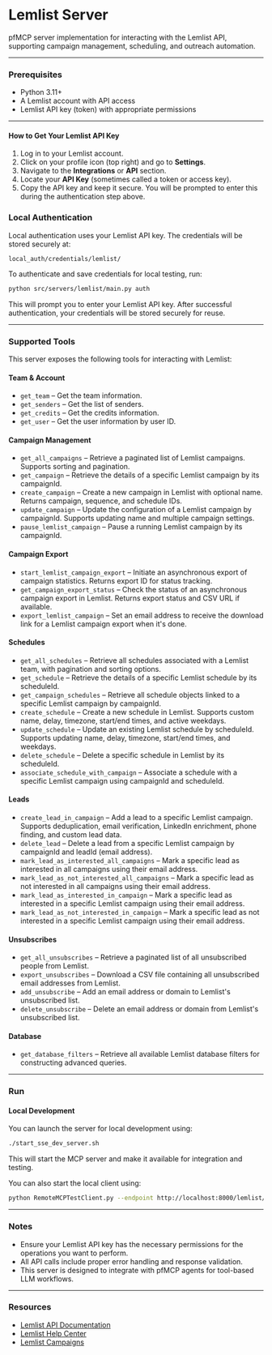 # Lemlist Server

pfMCP server implementation for interacting with the Lemlist API, supporting campaign management, scheduling, and outreach automation.

---

### Prerequisites

- Python 3.11+
- A Lemlist account with API access
- Lemlist API key (token) with appropriate permissions

---

#### How to Get Your Lemlist API Key

1. Log in to your Lemlist account.
2. Click on your profile icon (top right) and go to **Settings**.
3. Navigate to the **Integrations** or **API** section.
4. Locate your **API Key** (sometimes called a token or access key).
5. Copy the API key and keep it secure. You will be prompted to enter this during the authentication step above.

### Local Authentication

Local authentication uses your Lemlist API key. The credentials will be stored securely at:

```
local_auth/credentials/lemlist/
```

To authenticate and save credentials for local testing, run:

```bash
python src/servers/lemlist/main.py auth
```

This will prompt you to enter your Lemlist API key. After successful authentication, your credentials will be stored securely for reuse.



---

### Supported Tools

This server exposes the following tools for interacting with Lemlist:

#### Team & Account

- `get_team` – Get the team information.
- `get_senders` – Get the list of senders.
- `get_credits` – Get the credits information.
- `get_user` – Get the user information by user ID.

#### Campaign Management

- `get_all_campaigns` – Retrieve a paginated list of Lemlist campaigns. Supports sorting and pagination.
- `get_campaign` – Retrieve the details of a specific Lemlist campaign by its campaignId.
- `create_campaign` – Create a new campaign in Lemlist with optional name. Returns campaign, sequence, and schedule IDs.
- `update_campaign` – Update the configuration of a Lemlist campaign by campaignId. Supports updating name and multiple campaign settings.
- `pause_lemlist_campaign` – Pause a running Lemlist campaign by its campaignId.

#### Campaign Export

- `start_lemlist_campaign_export` – Initiate an asynchronous export of campaign statistics. Returns export ID for status tracking.
- `get_campaign_export_status` – Check the status of an asynchronous campaign export in Lemlist. Returns export status and CSV URL if available.
- `export_lemlist_campaign` – Set an email address to receive the download link for a Lemlist campaign export when it's done.

#### Schedules

- `get_all_schedules` – Retrieve all schedules associated with a Lemlist team, with pagination and sorting options.
- `get_schedule` – Retrieve the details of a specific Lemlist schedule by its scheduleId.
- `get_campaign_schedules` – Retrieve all schedule objects linked to a specific Lemlist campaign by campaignId.
- `create_schedule` – Create a new schedule in Lemlist. Supports custom name, delay, timezone, start/end times, and active weekdays.
- `update_schedule` – Update an existing Lemlist schedule by scheduleId. Supports updating name, delay, timezone, start/end times, and weekdays.
- `delete_schedule` – Delete a specific schedule in Lemlist by its scheduleId.
- `associate_schedule_with_campaign` – Associate a schedule with a specific Lemlist campaign using campaignId and scheduleId.

#### Leads

- `create_lead_in_campaign` – Add a lead to a specific Lemlist campaign. Supports deduplication, email verification, LinkedIn enrichment, phone finding, and custom lead data.
- `delete_lead` – Delete a lead from a specific Lemlist campaign by campaignId and leadId (email address).
- `mark_lead_as_interested_all_campaigns` – Mark a specific lead as interested in all campaigns using their email address.
- `mark_lead_as_not_interested_all_campaigns` – Mark a specific lead as not interested in all campaigns using their email address.
- `mark_lead_as_interested_in_campaign` – Mark a specific lead as interested in a specific Lemlist campaign using their email address.
- `mark_lead_as_not_interested_in_campaign` – Mark a specific lead as not interested in a specific Lemlist campaign using their email address.

#### Unsubscribes

- `get_all_unsubscribes` – Retrieve a paginated list of all unsubscribed people from Lemlist.
- `export_unsubscribes` – Download a CSV file containing all unsubscribed email addresses from Lemlist.
- `add_unsubscribe` – Add an email address or domain to Lemlist's unsubscribed list.
- `delete_unsubscribe` – Delete an email address or domain from Lemlist's unsubscribed list.

#### Database

- `get_database_filters` – Retrieve all available Lemlist database filters for constructing advanced queries.

---

### Run

#### Local Development

You can launch the server for local development using:

```bash
./start_sse_dev_server.sh
```

This will start the MCP server and make it available for integration and testing.

You can also start the local client using:

```bash
python RemoteMCPTestClient.py --endpoint http://localhost:8000/lemlist/local
```

---

### Notes

- Ensure your Lemlist API key has the necessary permissions for the operations you want to perform.
- All API calls include proper error handling and response validation.
- This server is designed to integrate with pfMCP agents for tool-based LLM workflows.

---

### Resources

- [Lemlist API Documentation](https://developer.lemlist.com/)
- [Lemlist Help Center](https://help.lemlist.com/)
- [Lemlist Campaigns](https://app.lemlist.com/campaigns)
